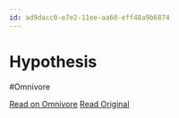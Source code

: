 ```yaml
---
id: ad9dacc0-e7e2-11ee-aa60-eff48a9b6874
---
```


# Hypothesis
#Omnivore

[Read on Omnivore](https://omnivore.app/me/hypothesis-18e638c5703)
[Read Original](https://hypothes.is/a/S8iTdOfZEe6NTAfyT5msnQ)

